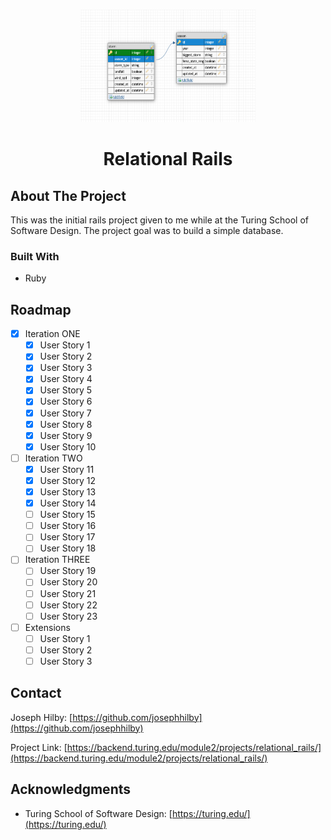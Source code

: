 <a name="Relational_Rails"></a>

<!-- PROJECT LOGO -->
<br />
<div align="center">
  <a href="https://github.com/josephhilby/relational_rails">
    <img src="images/relational_rails.png" alt="Logo" width="280" height="180">
  </a>

<h1 align="center">Relational Rails</h1>
</div>

## About The Project

This was the initial rails project given to me while at the Turing School of Software Design. The project goal was to build a simple database. <!-- I have kept this project as a measuring stick for my journey in learning Rails / Software Engineering. -->

### Built With

* Ruby

<!-- GETTING STARTED
## Getting Started -->

<!-- ROADMAP -->
## Roadmap

* [x] Iteration ONE
    * [x] User Story 1
    * [x] User Story 2
    * [x] User Story 3
    * [x] User Story 4
    * [x] User Story 5
    * [x] User Story 6
    * [x] User Story 7
    * [x] User Story 8
    * [x] User Story 9
    * [x] User Story 10
* [ ] Iteration TWO
    * [x] User Story 11
    * [x] User Story 12
    * [x] User Story 13
    * [x] User Story 14
    * [ ] User Story 15
    * [ ] User Story 16
    * [ ] User Story 17
    * [ ] User Story 18
* [ ] Iteration THREE
    * [ ] User Story 19
    * [ ] User Story 20
    * [ ] User Story 21
    * [ ] User Story 22
    * [ ] User Story 23
* [ ] Extensions
    * [ ] User Story 1
    * [ ] User Story 2
    * [ ] User Story 3

<!-- CONTACT -->
## Contact

Joseph Hilby: [https://github.com/josephhilby](https://github.com/josephhilby)

Project Link: [https://backend.turing.edu/module2/projects/relational_rails/](https://backend.turing.edu/module2/projects/relational_rails/)

<!-- ACKNOWLEDGMENTS -->
## Acknowledgments

* Turing School of Software Design: [https://turing.edu/](https://turing.edu/)
